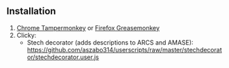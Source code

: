 ## Installation
1. [Chrome Tampermonkey](https://chrome.google.com/webstore/detail/tampermonkey) or [Firefox Greasemonkey](https://addons.mozilla.org/en-US/firefox/addon/greasemonkey/)
2. Clicky:
    - Stech decorator (adds descriptions to ARCS and AMASE): https://github.com/aszabo314/userscripts/raw/master/stechdecorator/stechdecorator.user.js
